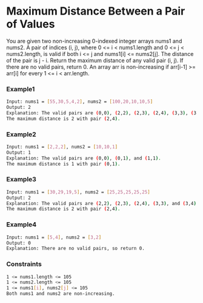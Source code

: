 # Maximum Distance Between a Pair of Values

You are given two non-increasing 0-indexed integer arrays nums1​​​​​​ and nums2​​​​​​.
A pair of indices (i, j), where 0 <= i < nums1.length and 0 <= j < nums2.length, is valid if both i <= j and nums1[i] <= nums2[j]. The distance of the pair is j - i​​​​.
Return the maximum distance of any valid pair (i, j). If there are no valid pairs, return 0.
An array arr is non-increasing if arr[i-1] >= arr[i] for every 1 <= i < arr.length.

### Example1

```sh
Input: nums1 = [55,30,5,4,2], nums2 = [100,20,10,10,5]
Output: 2
Explanation: The valid pairs are (0,0), (2,2), (2,3), (2,4), (3,3), (3,4), and (4,4).
The maximum distance is 2 with pair (2,4).
```
### Example2

```sh
Input: nums1 = [2,2,2], nums2 = [10,10,1]
Output: 1
Explanation: The valid pairs are (0,0), (0,1), and (1,1).
The maximum distance is 1 with pair (0,1).
```
### Example3

```sh
Input: nums1 = [30,29,19,5], nums2 = [25,25,25,25,25]
Output: 2
Explanation: The valid pairs are (2,2), (2,3), (2,4), (3,3), and (3,4).
The maximum distance is 2 with pair (2,4).
```
### Example4

```sh
Input: nums1 = [5,4], nums2 = [3,2]
Output: 0
Explanation: There are no valid pairs, so return 0.
```

### Constraints

```sh
1 <= nums1.length <= 105
1 <= nums2.length <= 105
1 <= nums1[i], nums2[j] <= 105
Both nums1 and nums2 are non-increasing.
```